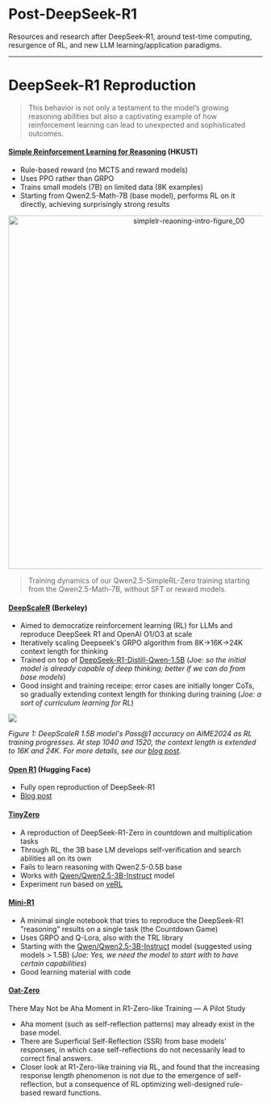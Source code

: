 # Post-DeepSeek-R1
Resources and research after DeepSeek-R1, around test-time computing, resurgence of RL, and new LLM learning/application paradigms.

---

# DeepSeek-R1 Reproduction

> This behavior is not only a testament to the model’s growing reasoning abilities but also a captivating example of how reinforcement learning can lead to unexpected and sophisticated outcomes.

#### [Simple Reinforcement Learning for Reasoning](https://github.com/hkust-nlp/simpleRL-reason?tab=readme-ov-file#simple-reinforcement-learning-for-reasoning) (HKUST)


- Rule-based reward (no MCTS and reward models)
- Uses PPO rather than GRPO
- Trains small models (7B) on limited data (8K examples)
- Starting from Qwen2.5-Math-7B (base model), performs RL on it directly, achieving surprisingly strong results

<div align="center">
<img src="https://github.com/user-attachments/assets/bacd1680-ccb0-4921-a687-8a595ebf5896" width="700" alt="simplelr-reaoning-intro-figure_00">
</div>

> Training dynamics of our Qwen2.5-SimpleRL-Zero training starting from the Qwen2.5-Math-7B, without SFT or reward models.


#### [DeepScaleR](https://github.com/agentica-project/deepscaler/tree/main?tab=readme-ov-file#deepscaler) (Berkeley)

- Aimed to democratize reinforcement learning (RL) for LLMs and reproduce DeepSeek R1 and OpenAI O1/O3 at scale
- Iteratively scaling Deepseek's GRPO algorithm from 8K→16K→24K context length for thinking
- Trained on top of [DeepSeek-R1-Distill-Qwen-1.5B](https://huggingface.co/deepseek-ai/DeepSeek-R1-Distill-Qwen-1.5B) (_Joe: so the initial model is already capable of deep thinking; better if we can do from base models_)
- Good insight and training receipe: error cases are initially longer CoTs, so gradually extending context length for thinking during training (_Joe: a sort of curriculum learning for RL_)

![](https://github.com/agentica-project/deepscaler/blob/main/figures/deepscaler.png)

*Figure 1: DeepScaleR 1.5B model's Pass@1 accuracy on AIME2024 as RL training progresses. At step 1040 and 1520, the context length is extended to 16K and 24K. For more details, see our [blog post](https://pretty-radio-b75.notion.site/DeepScaleR-Surpassing-O1-Preview-with-a-1-5B-Model-by-Scaling-RL-19681902c1468005bed8ca303013a4e2).*


#### [Open R1](https://github.com/huggingface/open-r1?tab=readme-ov-file#open-r1) (Hugging Face)

- Fully open reproduction of DeepSeek-R1
- [Blog post](https://huggingface.co/blog/open-r1)


#### [TinyZero](https://github.com/Jiayi-Pan/TinyZero)

- A reproduction of DeepSeek-R1-Zero in countdown and multiplication tasks
- Through RL, the 3B base LM develops self-verification and search abilities all on its own
- Fails to learn reasoning with Qwen2.5-0.5B base
- Works with [Qwen/Qwen2.5-3B-Instruct](https://huggingface.co/Qwen/Qwen2.5-3B-Instruct) model
- Experiment run based on [veRL](https://github.com/volcengine/verl)

#### [Mini-R1](https://github.com/philschmid/deep-learning-pytorch-huggingface/blob/main/training/mini-deepseek-r1-aha-grpo.ipynb)

- A minimal single notebook that tries to reproduce the DeepSeek-R1 "reasoning" results on a single task (the Countdown Game)
- Uses GRPO and Q-Lora, also with the TRL library
- Starting with the [Qwen/Qwen2.5-3B-Instruct](https://huggingface.co/Qwen/Qwen2.5-3B-Instruct) model (suggested using models > 1.5B) (_Joe: Yes, we need the model to start with to have certain capabilities_)
- Good learning material with code


#### [Oat-Zero](https://github.com/sail-sg/oat-zero?tab=readme-ov-file#there-may-not-be-aha-moment-in-r1-zero-like-training--a-pilot-study)

There May Not be Aha Moment in R1-Zero-like Training — A Pilot Study

- Aha moment (such as self-reflection patterns) may already exist in the base model.
- There are Superficial Self-Reflection (SSR) from base models' responses, in which case self-reflections do not necessarily lead to correct final answers.
- Closer look at R1-Zero-like training via RL, and found that the increasing response length phenomenon is not due to the emergence of self-reflection, but a consequence of RL optimizing well-designed rule-based reward functions.



